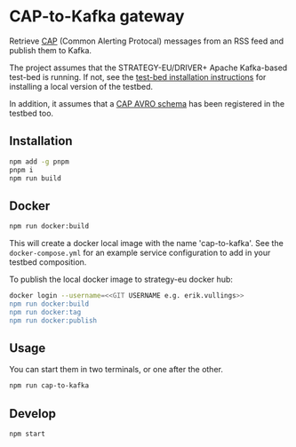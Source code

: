 # CAP-to-Kafka gateway

Retrieve [CAP](http://docs.oasis-open.org/emergency/cap/v1.2/CAP-v1.2-os.html) (Common Alerting Protocal) messages from an RSS feed and publish them to Kafka.

The project assumes that the STRATEGY-EU/DRIVER+ Apache Kafka-based test-bed is running. If not, see the [test-bed installation instructions](https://github.com/STRATEGY-EU/tti) for installing a local version of the testbed.

In addition, it assumes that a [CAP AVRO schema](https://github.com/DRIVER-EU/avro-schemas/blob/master/standard/cap/standard_cap-value.avsc) has been registered in the testbed too.

## Installation

```bash
npm add -g pnpm
pnpm i
npm run build
```

## Docker

```bash
npm run docker:build
```

This will create a docker local image with the name 'cap-to-kafka'. See the `docker-compose.yml` for an example service configuration to add in your testbed composition.

To publish the local docker image to strategy-eu docker hub:

```bash
docker login --username=<<GIT USERNAME e.g. erik.vullings>>
npm run docker:build
npm run docker:tag
npm run docker:publish
```

## Usage

You can start them in two terminals, or one after the other.

```bash
npm run cap-to-kafka
```

## Develop

```bash
npm start
```
